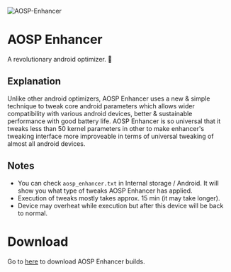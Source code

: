 ![AOSP-Enhancer](https://github.com/iamlooper/AOSP-Enhancer/raw/main/aosp_enhancer.jpg)

# AOSP Enhancer

A revolutionary android optimizer. 🚀

## Explanation

Unlike other android optimizers, AOSP Enhancer uses a new & simple technique to tweak core android parameters which allows wider compatibility with various android devices, better & sustainable performance with good battery life. AOSP Enhancer is so universal that it tweaks less than 50 kernel parameters in other to make enhancer's tweaking interface more improveable in terms of universal tweaking of almost all android devices.

## Notes

- You can check `aosp_enhancer.txt` in Internal storage / Android. It will show you what type of tweaks AOSP Enhancer has applied.
- Execution of tweaks mostly takes approx. 15 min (it may take longer).
- Device may overheat while execution but after this device will be back to normal.

# Download

Go to [here](https://www.pling.com/p/1875251/) to download AOSP Enhancer builds.
